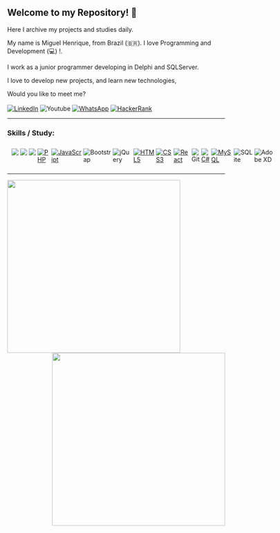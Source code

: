 ## Welcome to my Repository! 👋 
Here I archive my projects and studies daily.

My name is Miguel Henrique, from Brazil (🇧🇷). I love Programming and Development (💻) !.

I work as a junior programmer developing in Delphi and SQLServer.

I love to develop new projects, and learn new technologies,

Would you like to meet me?
<br><br>
<a href = "https://www.linkedin.com/in/miguel-henrique-pereira-b466921b0/"><img alt="LinkedIn" src="https://img.shields.io/badge/linkedin%20-%230077B5.svg?&style=for-the-badge&logo=linkedin&logoColor=white"/></a>
<img alt="Youtube" src="https://img.shields.io/badge/<handle>%20-%23FF0000.svg?&style=for-the-badge&logo=YouTube&logoColor=white"/>
<a href="https://api.whatsapp.com/send?phone=5511942542038"><img alt="WhatsApp" src="https://img.shields.io/badge/WhatsApp-25D366?style=for-the-badge&logo=whatsapp&logoColor=white"/></a>
<a href='https://www.hackerrank.com/miguelhp373'><img alt="HackerRank" src="https://img.shields.io/badge/-Hackerrank-2EC866?style=for-the-badge&logo=HackerRank&logoColor=white"/></a>

***
### Skills / Study:
<div style="display:flex;padding:10px">
 <a href='https://github.com/miguelhp373?tab=repositories&q=&type=&language=pascal&sort='>
  <img src='https://img.shields.io/badge/Delphi-EE1F35.svg?style=for-the-badge&logo=Delphi&logoColor=white'/>
 </a>
 &nbsp;
 <a href='https://github.com/miguelhp373?tab=repositories&q=&type=&language=tsql&sort='>
   <img src='https://img.shields.io/badge/Microsoft%20SQL%20Server-CC2927.svg?style=for-the-badge&logo=Microsoft-SQL-Server&logoColor=white'/>
 </a>
 &nbsp;
 <a href=''>
   <img src='https://img.shields.io/badge/Flutter-02569B.svg?style=for-the-badge&logo=Flutter&logoColor=white'/>
 </a>
 &nbsp;
 <a href="https://github.com/miguelhp373?tab=repositories&q=&type=&language=php">
 <img alt="PHP" src="https://img.shields.io/badge/php-%23777BB4.svg?&style=for-the-badge&logo=php&logoColor=white"/>
 </a>
 &nbsp;
 <a href="https://github.com/miguelhp373?tab=repositories&q=&type=&language=javascript">
  <img alt="JavaScript" src="https://img.shields.io/badge/javascript%20-%23323330.svg?&style=for-the-badge&logo=javascript&logoColor=%23F7DF1E"/>
 </a>
  &nbsp; 
<img alt="Bootstrap" src="https://img.shields.io/badge/bootstrap%20-%23563D7C.svg?&style=for-the-badge&logo=bootstrap&logoColor=white" />
  &nbsp;
 <img alt="jQuery" src="https://img.shields.io/badge/jquery%20-%230769AD.svg?&style=for-the-badge&logo=jquery&logoColor=white"/>
 &nbsp;
<a href="https://github.com/miguelhp373?tab=repositories&q=&type=&language=html">
 <img alt="HTML5" src="https://img.shields.io/badge/html5%20-%23E34F26.svg?&style=for-the-badge&logo=html5&logoColor=white" />
 </a>
  &nbsp;
<a href="https://github.com/miguelhp373?tab=repositories&q=&type=&language=css">
<img alt="CSS3" src="https://img.shields.io/badge/css3%20-%231572B6.svg?&style=for-the-badge&logo=css3&logoColor=white" />
 </a>
  &nbsp;
 <a href="https://github.com/miguelhp373?tab=repositories&q=&type=&language=typescript">
<img alt="React" src="https://img.shields.io/badge/react%20-%2320232a.svg?&style=for-the-badge&logo=react&logoColor=%2361DAFB" />
</a>
  &nbsp;
<img alt="Git" src="https://img.shields.io/badge/git%20-%23F05033.svg?&style=for-the-badge&logo=git&logoColor=white" />
 &nbsp;
<a href="https://github.com/miguelhp373?tab=repositories&q=&type=&language=c%23">
 <img alt="C#" src="https://img.shields.io/badge/c%23%20-%23239120.svg?&style=for-the-badge&logo=c-sharp&logoColor=white"/>
</a>
 &nbsp;
<a href="https://github.com/miguelhp373?tab=repositories&q=&type=&language=tsql">
 <img alt="MySQL" src="https://img.shields.io/badge/mysql-%2300f.svg?&style=for-the-badge&logo=mysql&logoColor=white"/>
</a>
  &nbsp;
 <img alt="SQLite" src ="https://img.shields.io/badge/sqlite-%2307405e.svg?style=for-the-badge&logo=sqlite&logoColor=white"/>
 &nbsp;
 <img alt="Adobe XD" src="https://img.shields.io/badge/adobe%20xd%20-%23FF26BE.svg?&style=for-the-badge&logo=adobe%20xd&logoColor=white"/>
</div>


***

<img width="400px" align="left" src="https://github-readme-stats.vercel.app/api/top-langs/?username=miguelhp373&hide=html&layout=compact&theme=default" />
<img width="400px" align="right" src="https://github-readme-stats.vercel.app/api?username=miguelhp373&theme=default" />
